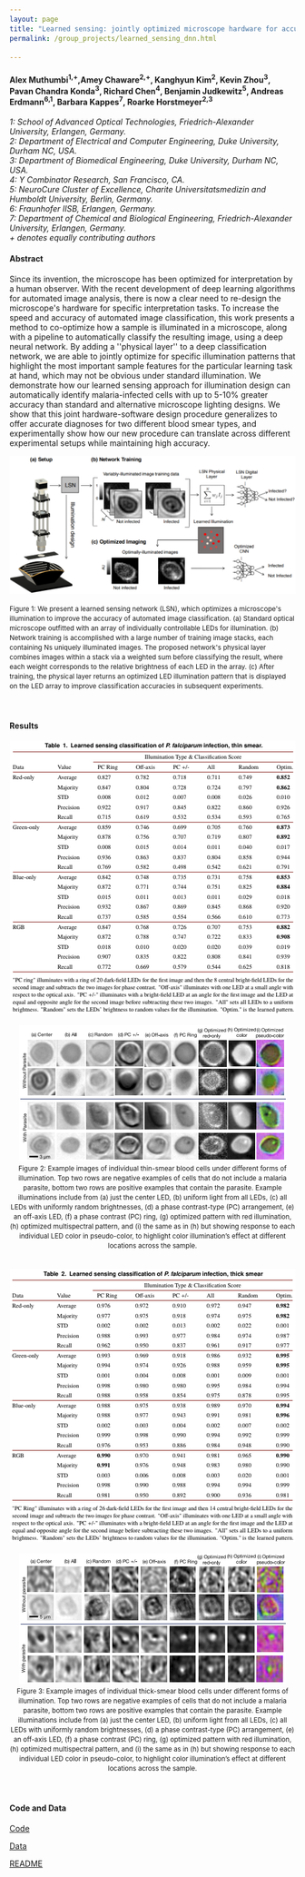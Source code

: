 ```yaml
---
layout: page
title: "Learned sensing: jointly optimized microscope hardware for accurate image classification"
permalink: /group_projects/learned_sensing_dnn.html

---
```

#### Alex Muthumbi<sup>1,+</sup>,Amey Chaware<sup>2,+</sup>, Kanghyun Kim<sup>2</sup>, Kevin Zhou<sup>3</sup>, Pavan Chandra Konda<sup>3</sup>, Richard Chen<sup>4</sup>, Benjamin Judkewitz<sup>5</sup>, Andreas Erdmann<sup>6,1</sup>, Barbara Kappes<sup>7</sup>, Roarke Horstmeyer<sup>2,3</sup>
*1: School of Advanced Optical Technologies, Friedrich-Alexander University, Erlangen, Germany.*   
*2: Department of Electrical and Computer Engineering, Duke University, Durham NC, USA.*    
*3: Department of Biomedical Engineering, Duke University, Durham NC, USA.*    
*4: Y Combinator Research, San Francisco, CA.*    
*5: NeuroCure Cluster of Excellence, Charite Universitatsmedizin and Humboldt University, Berlin, Germany.*    
*6: Fraunhofer IISB, Erlangen, Germany.*    
*7: Department of Chemical and Biological Engineering, Friedrich-Alexander University, Erlangen, Germany.*    
*+ denotes equally contributing authors*   

#### Abstract
 Since its invention, the microscope has been optimized for interpretation by a human observer. With the recent development of deep learning algorithms for automated image analysis, there is now a clear need to re-design the microscope's hardware for specific interpretation tasks. To increase the speed and accuracy of automated image classification, this work presents a method to co-optimize how a sample is illuminated in a microscope, along with a pipeline to automatically classify the resulting image, using a deep neural network. By adding a ''physical layer'' to a deep classification network, we are able to jointly optimize for specific illumination patterns that highlight the most important sample features for the particular learning task at hand, which may not be obvious under standard illumination. We demonstrate how our learned sensing approach for illumination design can automatically identify malaria-infected cells with up to 5-10% greater accuracy than standard and alternative microscope lighting designs. We show that this joint hardware-software design procedure generalizes to offer accurate diagnoses for two different blood smear types, and experimentally show how our new procedure can translate across different experimental setups while maintaining high accuracy.

![Our setup](/assets/images/microscope.png)
<div><small>Figure 1: We present a learned sensing network (LSN), which optimizes a microscope's illumination to improve the accuracy of automated image classification. (a) Standard optical microscope outfitted with an array of individually controllable LEDs for illumination. (b) Network training is accomplished with a large number of training image stacks, each containing Ns uniquely illuminated images. The proposed network's physical layer combines images within a stack via a weighted sum before classifying the result, where each weight corresponds to the relative brightness of each LED in the array. (c) After training, the physical layer returns an optimized LED illumination pattern that is displayed on the LED array to improve classification accuracies in subsequent experiments.</small></div>
<br/><br/>


#### Results
<center>
<img  src = "/assets/images/lsdnn-table1.png" alt = "Thin Smear Results">
<br/><br/>

<img  src = "/assets/images/lsdnn-fig2.png" alt = "Thin Smear Images">
<div><small>Figure 2: Example images of individual thin-smear blood cells under different forms of illumination. Top two rows are negative examples of cells that do not include a malaria parasite, bottom two rows are positive examples that contain the parasite. Example illuminations include from (a) just the center LED, (b) uniform light from all LEDs, (c) all LEDs with uniformly random brightnesses, (d) a phase contrast-type (PC) arrangement, (e) an off-axis LED, (f) a phase contrast (PC) ring, (g) optimized pattern with red illumination, (h) optimized multispectral pattern, and (i) the same as in (h) but showing response to each individual LED color in pseudo-color, to highlight color illumination’s effect at different locations across the sample.</small></div>
<br/><br/>

<img  src = "/assets/images/lsdnn-table2.png" alt = "Thick Smear Results">
<br/><br/>

<img  src = "/assets/images/lsdnn-fig3.png" alt = "Thick Smear Images">
<div><small>Figure 3: Example images of individual thick-smear blood cells under different forms of illumination. Top two rows are negative examples of cells that do not include a malaria parasite, bottom two rows are positive examples that contain the parasite. Example illuminations include from (a) just the center LED, (b) uniform light from all LEDs, (c) all LEDs with uniformly random brightnesses, (d) a phase contrast-type (PC) arrangement, (e) an off-axis LED, (f) a phase contrast (PC) ring, (g) optimized pattern with red illumination, (h) optimized multispectral pattern, and (i) the same as in (h) but showing response to each individual LED color in pseudo-color, to highlight color illumination’s effect at different locations across the sample.</small></div>
<br/><br/>
</center>

#### Code and Data
[Code]()

[Data]()

[README]()